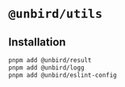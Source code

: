 # `@unbird/utils`

## Installation

```bash
pnpm add @unbird/result
pnpm add @unbird/logg
pnpm add @unbird/eslint-config
```
